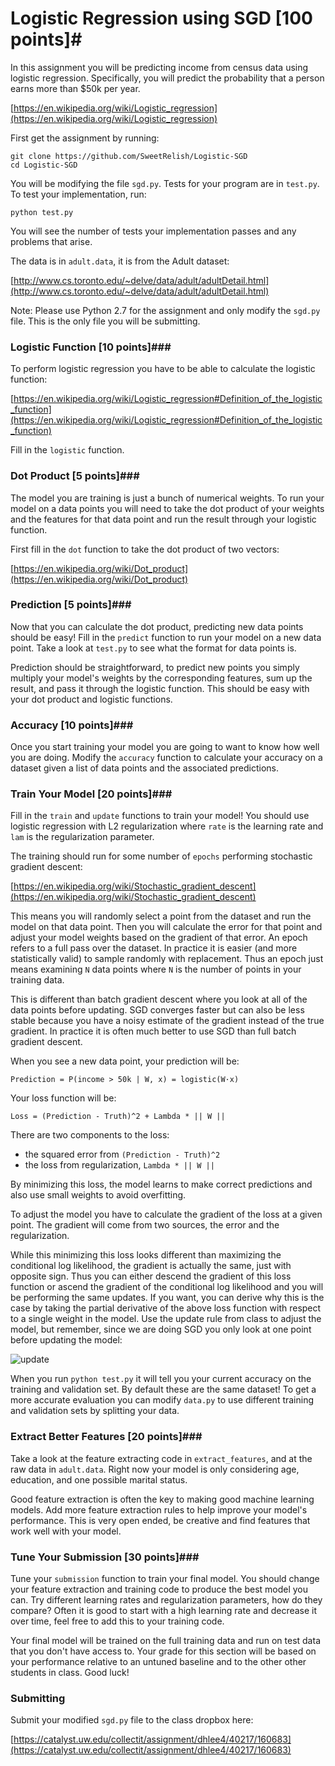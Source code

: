 # Logistic Regression using SGD [100 points]#

In this assignment you will be predicting income from census data using logistic regression. Specifically, you will predict the probability that a person earns more than $50k per year.

[https://en.wikipedia.org/wiki/Logistic_regression](https://en.wikipedia.org/wiki/Logistic_regression)

First get the assignment by running:
    
    git clone https://github.com/SweetRelish/Logistic-SGD
    cd Logistic-SGD

You will be modifying the file `sgd.py`. Tests for your program are in `test.py`. To test your implementation, run:

    python test.py

You will see the number of tests your implementation passes and any problems that arise.

The data is in `adult.data`, it is from the Adult dataset:

[http://www.cs.toronto.edu/~delve/data/adult/adultDetail.html](http://www.cs.toronto.edu/~delve/data/adult/adultDetail.html)

Note: Please use Python 2.7 for the assignment and only modify the `sgd.py` file. This is the only file you will be submitting.

### Logistic Function [10 points]###

To perform logistic regression you have to be able to calculate the logistic function:

[https://en.wikipedia.org/wiki/Logistic_regression#Definition_of_the_logistic_function](https://en.wikipedia.org/wiki/Logistic_regression#Definition_of_the_logistic_function)

Fill in the `logistic` function.

### Dot Product [5 points]###

The model you are training is just a bunch of numerical weights. To run your model on a data points you will need to take the dot product of your weights and the features for that data point and run the result through your logistic function.

First fill in the `dot` function to take the dot product of two vectors:

[https://en.wikipedia.org/wiki/Dot_product](https://en.wikipedia.org/wiki/Dot_product)

### Prediction [5 points]###

Now that you can calculate the dot product, predicting new data points should be easy! Fill in the `predict` function to run your model on a new data point. Take a look at `test.py` to see what the format for data points is.

Prediction should be straightforward, to predict new points you simply multiply your model's weights by the corresponding features, sum up the result, and pass it through the logistic function. This should be easy with your dot product and logistic functions.


### Accuracy [10 points]###

Once you start training your model you are going to want to know how well you are doing. Modify the `accuracy` function to calculate your accuracy on a dataset given a list of data points and the associated predictions.

### Train Your Model [20 points]###

Fill in the `train` and `update` functions to train your model! You should use logistic regression with L2 regularization where `rate` is the learning rate and `lam` is the regularization parameter.

The training should run for some number of `epochs` performing stochastic gradient descent:

[https://en.wikipedia.org/wiki/Stochastic_gradient_descent](https://en.wikipedia.org/wiki/Stochastic_gradient_descent)

This means you will randomly select a point from the dataset and run the model on that data point. Then you will calculate the error for that point and adjust your model weights based on the gradient of that error. An epoch refers to a full pass over the dataset. In practice it is easier (and more statistically valid) to sample randomly with replacement. Thus an epoch just means examining `N` data points where `N` is the number of points in your training data. 

This is different than batch gradient descent where you look at all of the data points before updating. SGD converges faster but can also be less stable because you have a noisy estimate of the gradient instead of the true gradient. In practice it is often much better to use SGD than full batch gradient descent.

When you see a new data point, your prediction will be:

    Prediction = P(income > 50k | W, x) = logistic(W·x)

Your loss function will be:

    Loss = (Prediction - Truth)^2 + Lambda * || W ||

There are two components to the loss:

- the squared error from `(Prediction - Truth)^2`
- the loss from regularization, `Lambda * || W ||`

By minimizing this loss, the model learns to make correct predictions and also use small weights to avoid overfitting.

To adjust the model you have to calculate the gradient of the loss at a given point. The gradient will come from two sources, the error and the regularization.

While this minimizing this loss looks different than maximizing the conditional log likelihood, the gradient is actually the same, just with opposite sign. Thus you can either descend the gradient of this loss function or ascend the gradient of the conditional log likelihood and you will be performing the same updates. If you want, you can derive why this is the case by taking the partial derivative of the above loss function with respect to a single weight in the model. Use the update rule from class to adjust the model, but remember, since we are doing SGD you only look at one point before updating the model:

![update](http://pjreddie.com/media/files/update.png)

When you run `python test.py` it will tell you your current accuracy on the training and validation set. By default these are the same dataset! To get a more accurate evaluation you can modify `data.py` to use different training and validation sets by splitting your data.

### Extract Better Features [20 points]###

Take a look at the feature extracting code in `extract_features`, and at the raw data in `adult.data`. Right now your model is only considering age, education, and one possible marital status.

Good feature extraction is often the key to making good machine learning models. Add more feature extraction rules to help improve your model's performance. This is very open ended, be creative and find features that work well with your model.


### Tune Your Submission [30 points]###

Tune your `submission` function to train your final model. You should change your feature extraction and training code to produce the best model you can. Try different learning rates and regularization parameters, how do they compare? Often it is good to start with a high learning rate and decrease it over time, feel free to add this to your training code.

Your final model will be trained on the full training data and run on test data that you don't have access to. Your grade for this section will be based on your performance relative to an untuned baseline and to the other other students in class. Good luck!

### Submitting ###

Submit your modified `sgd.py` file to the class dropbox here:

[https://catalyst.uw.edu/collectit/assignment/dhlee4/40217/160683](https://catalyst.uw.edu/collectit/assignment/dhlee4/40217/160683)



